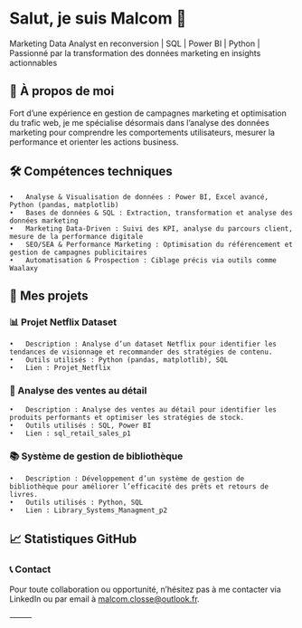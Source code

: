 # Salut, je suis Malcom 👋

Marketing Data Analyst en reconversion | SQL | Power BI | Python | Passionné par la transformation des données marketing en insights actionnables

## 🚀 À propos de moi

Fort d’une expérience en gestion de campagnes marketing et optimisation du trafic web, je me spécialise désormais dans l’analyse des données marketing pour comprendre les comportements utilisateurs, mesurer la performance et orienter les actions business.

## 🛠️ Compétences techniques

	•	Analyse & Visualisation de données : Power BI, Excel avancé, Python (pandas, matplotlib)
	•	Bases de données & SQL : Extraction, transformation et analyse des données marketing
	•	Marketing Data-Driven : Suivi des KPI, analyse du parcours client, mesure de la performance digitale
	•	SEO/SEA & Performance Marketing : Optimisation du référencement et gestion de campagnes publicitaires
	•	Automatisation & Prospection : Ciblage précis via outils comme Waalaxy

  ## 📂 Mes projets

  ### 📊 Projet Netflix Dataset
  
	•	Description : Analyse d’un dataset Netflix pour identifier les tendances de visionnage et recommander des stratégies de contenu.
	•	Outils utilisés : Python (pandas, matplotlib), SQL
	•	Lien : Projet_Netflix

  ### 🛒 Analyse des ventes au détail
  
	•	Description : Analyse des ventes au détail pour identifier les produits performants et optimiser les stratégies de stock.
	•	Outils utilisés : SQL, Power BI
	•	Lien : sql_retail_sales_p1

  ### 📚 Système de gestion de bibliothèque
  
	•	Description : Développement d’un système de gestion de bibliothèque pour améliorer l’efficacité des prêts et retours de livres.
	•	Outils utilisés : Python, SQL
	•	Lien : Library_Systems_Managment_p2

  ## 📈 Statistiques GitHub
  ### 📞 Contact
  Pour toute collaboration ou opportunité, n’hésitez pas à me contacter via LinkedIn ou par email à malcom.closse@outlook.fr.

⸻

